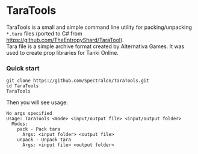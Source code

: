 # TaraTools
TaraTools is a small and simple command line utility for packing/unpacking ```*.tara``` files (ported to C# from https://github.com/TheEntropyShard/TaraTool). <br>
Tara file is a simple archive format created by Alternativa Games. It was used to create prop libraries for Tanki Online.

### Quick start
```shell
git clone https://github.com/Spectralon/TaraTools.git
cd TaraTools
TaraTools
```
Then you will see usage:
```
No args specified
Usage: TaraTools <mode> <input/output file> <input/output folder>
  Modes:
    pack - Pack tara
      Args: <input folder> <output file>
    unpack - Unpack tara
      Args: <input file> <output folder>
```